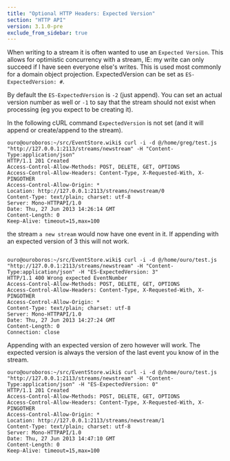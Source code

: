 ```yaml
---
title: "Optional HTTP Headers: Expected Version"
section: "HTTP API"
version: 3.1.0-pre
exclude_from_sidebar: true
---
```


When writing to a stream it is often wanted to use an `Expected Version`. This allows for optimistic concurrency with a stream, IE: my write can only succeed if I have seen everyone else's writes. This is used most commonly for a domain object projection. ExpectedVersion can be set as `ES-ExpectedVersion: #`.

By default the `ES-ExpectedVersion` is `-2` (just append). You can set an actual version number as well or `-1` to say that the stream should not exist when processing (eg you expect to be creating it).

In the following cURL command `ExpectedVersion` is not set (and it will append or create/append to the stream).

```http
ouro@ouroboros:~/src/EventStore.wiki$ curl -i -d @/home/greg/test.js "http://127.0.0.1:2113/streams/newstream" -H "Content-Type:application/json"
HTTP/1.1 201 Created
Access-Control-Allow-Methods: POST, DELETE, GET, OPTIONS
Access-Control-Allow-Headers: Content-Type, X-Requested-With, X-PINGOTHER
Access-Control-Allow-Origin: *
Location: http://127.0.0.1:2113/streams/newstream/0
Content-Type: text/plain; charset: utf-8
Server: Mono-HTTPAPI/1.0
Date: Thu, 27 Jun 2013 14:26:14 GMT
Content-Length: 0
Keep-Alive: timeout=15,max=100
```

the stream `a new stream` would now have one event in it. If appending with an expected version of 3 this will not work.

```http

ouro@ouroboros:~/src/EventStore.wiki$ curl -i -d @/home/ouro/test.js "http://127.0.0.1:2113/streams/newstream" -H "Content-Type:application/json" -H "ES-ExpectedVersion: 3"
HTTP/1.1 400 Wrong expected EventNumber
Access-Control-Allow-Methods: POST, DELETE, GET, OPTIONS
Access-Control-Allow-Headers: Content-Type, X-Requested-With, X-PINGOTHER
Access-Control-Allow-Origin: *
Content-Type: text/plain; charset: utf-8
Server: Mono-HTTPAPI/1.0
Date: Thu, 27 Jun 2013 14:27:24 GMT
Content-Length: 0
Connection: close
```

Appending with an expected version of zero however will work. The expected version is always the version of the last event you know of in the stream.

```http
ouro@ouroboros:~/src/EventStore.wiki$ curl -i -d @/home/ouro/test.js "http://127.0.0.1:2113/streams/newstream" -H "Content-Type:application/json" -H "ES-ExpectedVersion: 0"
HTTP/1.1 201 Created
Access-Control-Allow-Methods: POST, DELETE, GET, OPTIONS
Access-Control-Allow-Headers: Content-Type, X-Requested-With, X-PINGOTHER
Access-Control-Allow-Origin: *
Location: http://127.0.0.1:2113/streams/newstream/1
Content-Type: text/plain; charset: utf-8
Server: Mono-HTTPAPI/1.0
Date: Thu, 27 Jun 2013 14:47:10 GMT
Content-Length: 0
Keep-Alive: timeout=15,max=100
```
